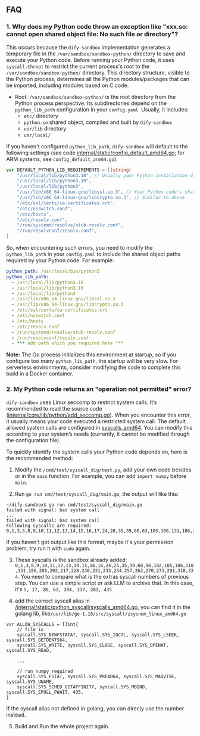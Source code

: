 ## FAQ

### 1. Why does my Python code throw an exception like "xxx.so: cannot open shared object file: No such file or directory"?

This occurs because the `dify-sandbox` implementation generates a temporary file in the `/var/sandbox/sandbox-python/` directory to save and execute your Python code. Before running your Python code, it uses `syscall.Chroot` to restrict the current process's root to the `/var/sandbox/sandbox-python/` directory. This directory structure, visible to the Python process, determines all the Python modules/packages that can be imported, including modules based on C code.

- Root: `/var/sandbox/sandbox-python/` is the root directory from the Python process perspective. Its subdirectories depend on the `python_lib_path` configuration in your `config.yaml`. Usually, it includes:
  - `etc/` directory
  - `python.so` shared object, compiled and built by `dify-sandbox`
  - `usr/lib` directory
  - `usr/local/`

If you haven't configured `python_lib_path`, `dify-sandbox` will default to the following settings (see code [internal/static/config_default_amd64.go](https://github.com/langgenius/dify-sandbox/blob/main/internal/static/config_default_amd64.go); for ARM systems, see `config_default_arm64.go`):

```go
var DEFAULT_PYTHON_LIB_REQUIREMENTS = []string{
    "/usr/local/lib/python3.10", // Usually your Python installation directory; if using conda, modify this to the conda virtual environment root directory, e.g., /root/anaconda3/envs/{env_name}
    "/usr/local/lib/python3.10",
    "/usr/local/lib/python3",
    "/usr/lib/x86_64-linux-gnu/libssl.so.3", // Your Python code's shared object dependency; it will be copied to /var/sandbox/sandbox-python/usr/lib/x86_64-linux-gnu/, and your Python process will load it from /usr/lib/x86_64-linux-gnu/
    "/usr/lib/x86_64-linux-gnu/libcrypto.so.3", // Similar to above
    "/etc/ssl/certs/ca-certificates.crt",
    "/etc/nsswitch.conf",
    "/etc/hosts",
    "/etc/resolv.conf",
    "/run/systemd/resolve/stub-resolv.conf",
    "/run/resolvconf/resolv.conf",
}
```

So, when encountering such errors, you need to modify the `python_lib_path` in your `config.yaml` to include the shared object paths required by your Python code. For example:
```config.yaml
python_path: /usr/local/bin/python3
python_lib_path:
  - /usr/local/lib/python3.10
  - /usr/local/lib/python3.10
  - /usr/local/lib/python3
  - /usr/lib/x86_64-linux-gnu/libssl.so.3
  - /usr/lib/x86_64-linux-gnu/libcrypto.so.3
  - /etc/ssl/certs/ca-certificates.crt
  - /etc/nsswitch.conf
  - /etc/hosts
  - /etc/resolv.conf
  - /run/systemd/resolve/stub-resolv.conf
  - /run/resolvconf/resolv.conf
  - *** add path which you required here ***
```

**Note:** The Go process initializes this environment at startup, so if you configure too many `python_lib_path`, the startup will be very slow. For serverless environments, consider modifying the code to complete this build in a Docker container.

### 2. My Python code returns an "operation not permitted" error?

`dify-sandbox` uses Linux seccomp to restrict system calls. It’s recommended to read the source code ([internal/core/lib/python/add_seccomp.go](https://github.com/langgenius/dify-sandbox/blob/main/internal/core/lib/python/add_seccomp.go)). When you encounter this error, it usually means your code executed a restricted system call. The default allowed system calls are configured in [syscalls_amd64](https://github.com/langgenius/dify-sandbox/blob/main/internal/static/python_syscall/syscalls_amd64.go). You can modify this according to your system’s needs (currently, it cannot be modified through the configuration file).

To quickly identify the system calls your Python code depends on, here is the recommended method:

1. Modify the `/cmd/test/syscall_dig/test.py`, add your own code besides or in the `main` function. For example, you can add `import numpy` before `main`.

2. Run `go run cmd/test/syscall_dig/main.go`, the output will like this:
```shell
~/dify-sandbox$ go run cmd/test/syscall_dig/main.go
failed with signal: bad system call
...
failed with signal: bad system call
Following syscalls are required: 0,1,3,5,8,9,10,11,12,13,14,15,16,17,24,28,35,39,60,63,105,106,131,186,202,204,217,231,233,234,237,257,262,273,281,291,318,334,435
```
If you haven't got output like this format, maybe it's your permission problem, try run it with `sudo` again.

3. These syscalls is the sandbox already added: `0,1,3,8,9,10,11,12,13,14,15,16,16,24,25,35,39,60,96,102,105,106,110,131,186,201,202,217,228,230,231,233,234,257,262,270,273,291,318,334`. You need to compare what is the extras syscall numbers of previous step. You can use a simple script or ask LLM to archive that. In this case, it's `5, 17, 28, 63, 204, 237, 281, 435`

4. add the correct syscall alias in [/internal/static/python_syscall/syscalls_amd64.go](./internal/static/python_syscall/syscalls_amd64.go), you can find it in the golang lib, like`/usr/lib/go-1.18/src/syscall/zsysnum_linux_amd64.go`
```golang
var ALLOW_SYSCALLS = []int{
	// file io
	syscall.SYS_NEWFSTATAT, syscall.SYS_IOCTL, syscall.SYS_LSEEK, syscall.SYS_GETDENTS64,
	syscall.SYS_WRITE, syscall.SYS_CLOSE, syscall.SYS_OPENAT, syscall.SYS_READ,
    
	...

	// run numpy required
	syscall.SYS_FSTAT, syscall.SYS_PREAD64, syscall.SYS_MADVISE, syscall.SYS_UNAME,
	syscall.SYS_SCHED_GETAFFINITY, syscall.SYS_MBIND, syscall.SYS_EPOLL_PWAIT, 435,
}
```
If the syscall alias not defined in golang, you can direcly use the number instead.

5. Build and Run the whole project again.